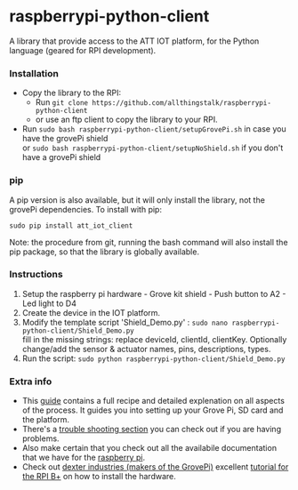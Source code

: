 raspberrypi-python-client
==========

A library that provide access to the ATT IOT platform, for the Python language (geared for RPI development).

<!--

### flavours
There are 2 flavours of the IOT library. Use a library according to your needs.
  1. regular: The RPI will act as a single device, directly connected to the IOT platform. You are responsible for creating the device manually on the platform, any assets can be created through the script.
  2. gateway: The RPI will function as a gateway for other devices, which communicate with the gateway-RPI through xbee modules. Devices and their assets are automatically created whenever a new xbee device connects to the gateway.


### Dependencies
  1. The library depend on the [paho.mqtt.client module](http://eclipse.org/paho/clients/python/).
  


  2. the demo template script for the gateway also relies on:
    - [pyserial] (http://pyserial.sourceforge.net/)
	- [python-xbee] (https://code.google.com/p/python-xbee/)

-->

### Installation
- Copy the library to the RPI:
	- Run `git clone https://github.com/allthingstalk/raspberrypi-python-client`
	- or use an ftp client to copy the library to your RPI.
- Run `sudo bash raspberrypi-python-client/setupGrovePi.sh`  in case you have the grovePi shield  
or `sudo bash raspberrypi-python-client/setupNoShield.sh` if you don't have a grovePi shield

### pip
A pip version is also available, but it will only install the library, not the grovePi dependencies. To install with pip:

`sudo pip install att_iot_client`

Note: the procedure from git, running the bash command will also install the pip package, so that the library is globally available.  


### Instructions

  1. Setup the raspberry pi hardware
    - Grove kit shield
    - Push button to A2
    - Led light to D4
  2. Create the device in the IOT platform.
  3. Modify the template script 'Shield_Demo.py' : `sudo nano raspberrypi-python-client/Shield_Demo.py`  
fill in the missing strings: replace deviceId, clientId, clientKey. Optionally change/add the sensor & actuator names, pins, descriptions, types. 
  4. Run the script: `sudo python raspberrypi-python-client/Shield_Demo.py`


### Extra info

- This [guide](http://allthingstalk.com/docs/tutorials/raspberrypi/setup/) contains a full recipe and detailed explenation on all aspects of the process. It guides you into setting up your Grove Pi, SD card and the platform.
- There's a [trouble shooting section](http://AllThingsTalk.com/docs/tutorials/raspberrypi/setup/#troubleshooting) you can check out if you are having problems.
- Also make certain that you check out all the availabile documentation that we have for the [raspberry pi](http://allthingstalk.com/docs/tutorials/raspberrypi/setup/).
- Check out [dexter industries (makers of the GrovePi)](http://www.dexterindustries.com/GrovePi/) excellent [tutorial for the RPI B+](http://www.dexterindustries.com/GrovePi/get-started-with-the-grovepi/raspberry-pi-model-b-grovepi/) on how to install the hardware.
